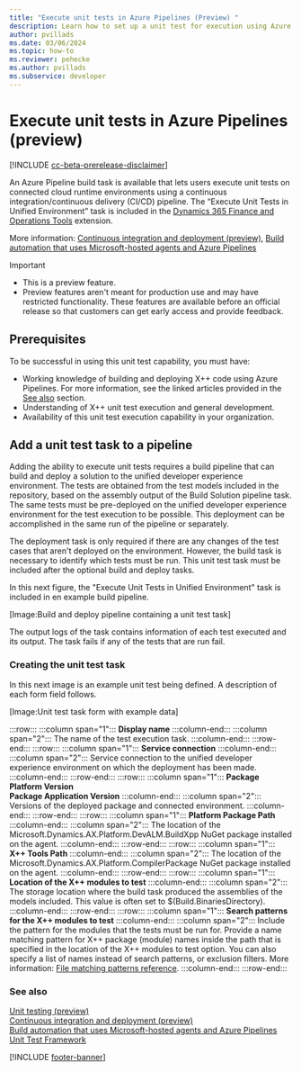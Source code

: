 ```yaml
---
title: "Execute unit tests in Azure Pipelines (Preview) "
description: Learn how to set up a unit test for execution using Azure Pipelines.
author: pvillads
ms.date: 03/06/2024
ms.topic: how-to
ms.reviewer: pehecke
ms.author: pvillads
ms.subservice: developer
---
```


# Execute unit tests in Azure Pipelines (preview)

[!INCLUDE [cc-beta-prerelease-disclaimer](../../includes/cc-beta-prerelease-disclaimer.md)]

An Azure Pipeline build task is available that lets users execute unit tests on connected cloud runtime environments using a continuous integration/continuous delivery (CI/CD) pipeline. The “Execute Unit Tests in Unified Environment” task is included in the [Dynamics 365 Finance and Operations Tools](https://marketplace.visualstudio.com/items?itemName=Dyn365FinOps.dynamics365-finops-tools) extension.

More information: [Continuous integration and deployment (preview)](finance-operations-pipelines.md), [Build automation that uses Microsoft-hosted agents and Azure Pipelines](/dynamics365/fin-ops-core/dev-itpro/dev-tools/hosted-build-automation)

> [!IMPORTANT]
>
> - This is a preview feature.
> - Preview features aren't meant for production use and may have restricted functionality. These features are available before an official release so that customers can get early access and provide feedback.

## Prerequisites

To be successful in using this unit test capability, you must have:

- Working knowledge of building and deploying X++ code using Azure Pipelines. For more information, see the linked articles provided in the [See also](#see-also) section.
- Understanding of X++ unit test execution and general development.
- Availability of this unit test execution capability in your organization.

## Add a unit test task to a pipeline

Adding the ability to execute unit tests requires a build pipeline that can build and deploy a solution to the unified developer experience environment. The tests are obtained from the test models included in the repository, based on the assembly output of the Build Solution pipeline task. The same tests must be pre-deployed on the unified developer experience environment for the test execution to be possible. This deployment can be accomplished in the same run of the pipeline or separately.

The deployment task is only required if there are any changes of the test cases that aren't deployed on the environment. However, the build task is necessary to identify which tests must be run.
This unit test task must be included after the optional build and deploy tasks.

In this next figure, the "Execute Unit Tests in Unified Environment" task is included in en example build pipeline.

[Image:Build and deploy pipeline containing a unit test task]
<!-- :::image type="content" source="" alt-text="Build and deploy pipeline containing a unit test task."::: -->

The output logs of the task contains information of each test executed and its output. The task fails if any of the tests that are run fail.

### Creating the unit test task

In this next image is an example unit test being defined. A description of each form field follows.

[Image:Unit test task form with example data]
<!-- :::image type="content" source="" alt-text="Unit test task form with example data."::: -->

:::row:::
   :::column span="1":::
      **Display name**
   :::column-end:::
   :::column span="2":::
      The name of the test execution task.
   :::column-end:::
:::row-end:::
:::row:::
   :::column span="1":::
      **Service connection**
   :::column-end:::
   :::column span="2":::
      Service connection to the unified developer experience environment on which the deployment has been made.
   :::column-end:::
:::row-end:::
:::row:::
   :::column span="1":::
      **Package Platform Version<br/>Package Application Version**
   :::column-end:::
   :::column span="2":::
      Versions of the deployed package and connected environment.
   :::column-end:::
:::row-end:::
:::row:::
   :::column span="1":::
      **Platform Package Path**
   :::column-end:::
   :::column span="2":::
      The location of the Microsoft.Dynamics.AX.Platform.DevALM.BuildXpp NuGet package installed on the agent.
   :::column-end:::
:::row-end:::
:::row:::
   :::column span="1":::
      **X++ Tools Path**
   :::column-end:::
   :::column span="2":::
      The location of the Microsoft.Dynamics.AX.Platform.CompilerPackage NuGet package installed on the agent.
   :::column-end:::
:::row-end:::
:::row:::
   :::column span="1":::
      **Location of the X++ modules to test**
   :::column-end:::
   :::column span="2":::
      The storage location where the build task produced the assemblies of the models included. This value is often set to $(Build.BinariesDirectory).
   :::column-end:::
:::row-end:::
:::row:::
   :::column span="1":::
      **Search patterns for the X++ modules to test**
   :::column-end:::
   :::column span="2":::
      Include the pattern for the modules that the tests must be run for. Provide a name matching pattern for X++ package (module) names inside the path that is specified in the location of the X++ modules to test option. You can also specify a list of names instead of search patterns, or exclusion filters. More information: [File matching patterns reference](/azure/devops/pipelines/tasks/file-matching-patterns).
   :::column-end:::
:::row-end:::

### See also

[Unit testing (preview)](finance-operations-testing.md)  
[Continuous integration and deployment (preview)](finance-operations-pipelines.md)  
[Build automation that uses Microsoft-hosted agents and Azure Pipelines](/dynamics365/fin-ops-core/dev-itpro/dev-tools/hosted-build-automation)  
[Unit Test Framework](/dynamicsax-2012/developer/unit-test-framework)

[!INCLUDE [footer-banner](../../includes/footer-banner.md)]
